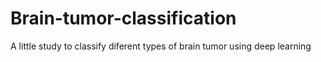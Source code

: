 # Brain-tumor-classification
A little study to classify diferent types of brain tumor using deep learning
